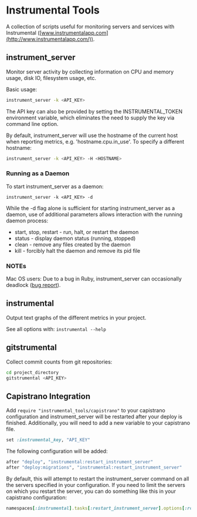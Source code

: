 # Instrumental Tools

A collection of scripts useful for monitoring servers and services with Instrumental ([www.instrumentalapp.com](http://www.instrumentalapp.com/)).

## instrument_server

Monitor server activity by collecting information on CPU and memory usage, disk IO, filesystem usage, etc.

Basic usage:

```sh
instrument_server -k <API_KEY>
```

The API key can also be provided by setting the INSTRUMENTAL_TOKEN environment variable, which eliminates the need to supply the key via command line option.

By default, instrument_server will use the hostname of the current host when reporting metrics, e.g. 'hostname.cpu.in_use'. To specify a different hostname:

```sh
instrument_server -k <API_KEY> -H <HOSTNAME>
```

### Running as a Daemon

To start instrument_server as a daemon:

```
instrument_server -k <API_KEY> -d
```

While the -d flag alone is sufficient for starting instrument_server as a daemon, use of additional parameters allows interaction with the running daemon process:

* start, stop, restart - run, halt, or restart the daemon
* status - display daemon status (running, stopped)
* clean - remove any files created by the daemon
* kill - forcibly halt the daemon and remove its pid file

### NOTEs

Mac OS users: Due to a bug in Ruby, instrument_server can occasionally deadlock ([bug report](http://bugs.ruby-lang.org/issues/5811)).

## instrumental

Output text graphs of the different metrics in your project.

See all options with: `instrumental --help`

## gitstrumental

Collect commit counts from git repositories:

```sh
cd project_directory
gitstrumental <API_KEY>
```

## Capistrano Integration

Add `require "instrumental_tools/capistrano"` to your capistrano
configuration and instrument_server will be restarted after your
deploy is finished. Additionally, you will need to add a new variable
to your capistrano file.

```ruby
set :instrumental_key, "API_KEY"
```

The following configuration will be added:

```ruby
after "deploy", "instrumental:restart_instrument_server"
after "deploy:migrations", "instrumental:restart_instrument_server"
```

By default, this will attempt to restart the instrument_server command
on all the servers specified in your configuration. If you need to
limit the servers on which you restart the server, you can do
something like this in your capistrano configuration:

```ruby
namespaces[:instrumental].tasks[:restart_instrument_server].options[:roles] = [:web, :worker]
```
